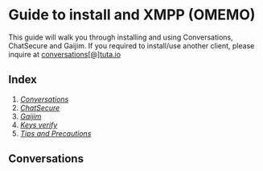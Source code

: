 # Guide to install and XMPP (OMEMO)

This guide will walk you through installing and using Conversations, ChatSecure and Gaijim. If you required to install/use another client, please inquire at [conversations[@]tuta.io](mailto:conversations@tuta.io)

## Index

1. _[Conversations](#conversations)_
2. _[ChatSecure](#chatsecure)_
3. _[Gaijim](#gaijim)_
4. _[Keys verify](#keys-verify)_
5. _[Tips and Precautions](#tips-and-precations)_

## Conversations
